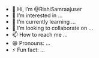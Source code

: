 - 👋 Hi, I’m @RishiSamraajuser
- 👀 I’m interested in ...
- 🌱 I’m currently learning ...
- 💞️ I’m looking to collaborate on ...
- 📫 How to reach me ...
- 😄 Pronouns: ...
- ⚡ Fun fact: ...

<!---
RishiSamraajuser/RishiSamraajuser is a ✨ special ✨ repository because its `README.md` (this file) appears on your GitHub profile.
You can click the Preview link to take a look at your changes.
--->
